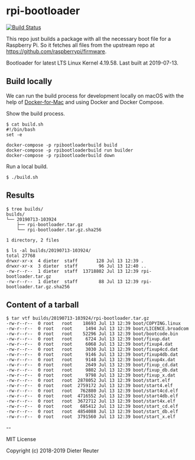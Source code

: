 # rpi-bootloader
[![Build Status](https://travis-ci.org/DieterReuter/rpi-bootloader.svg?branch=master)](https://travis-ci.org/DieterReuter/rpi-bootloader)

This repo just builds a package with all the necessary boot file for a Raspberry Pi. So it fetches all files from the upstream repo at https://github.com/raspberrypi/firmware.

Bootloader for latest LTS Linux Kernel 4.19.58. Last built at 2019-07-13.


## Build locally

We can run the build process for development locally on macOS with the help of [Docker-for-Mac](https://docs.docker.com/docker-for-mac/) and using Docker and Docker Compose.

Show the build process.
```
$ cat build.sh
#!/bin/bash
set -e

docker-compose -p rpibootloaderbuild build
docker-compose -p rpibootloaderbuild run builder
docker-compose -p rpibootloaderbuild down
```

Run a local build.
```
$ ./build.sh
```


## Results
```
$ tree builds/
builds/
└── 20190713-103924
    ├── rpi-bootloader.tar.gz
    └── rpi-bootloader.tar.gz.sha256

1 directory, 2 files

$ ls -al builds/20190713-103924/
total 27768
drwxr-xr-x  4 dieter  staff       128 Jul 13 12:39 .
drwxr-xr-x  3 dieter  staff        96 Jul 13 12:40 ..
-rw-r--r--  1 dieter  staff  13718802 Jul 13 12:39 rpi-bootloader.tar.gz
-rw-r--r--  1 dieter  staff        88 Jul 13 12:39 rpi-bootloader.tar.gz.sha256
```


## Content of a tarball
```
$ tar vtf builds/20190713-103924/rpi-bootloader.tar.gz
-rw-r--r--  0 root   root    18693 Jul 13 12:39 boot/COPYING.linux
-rw-r--r--  0 root   root     1494 Jul 13 12:39 boot/LICENCE.broadcom
-rw-r--r--  0 root   root    52296 Jul 13 12:39 boot/bootcode.bin
-rw-r--r--  0 root   root     6724 Jul 13 12:39 boot/fixup.dat
-rw-r--r--  0 root   root     6068 Jul 13 12:39 boot/fixup4.dat
-rw-r--r--  0 root   root     3030 Jul 13 12:39 boot/fixup4cd.dat
-rw-r--r--  0 root   root     9146 Jul 13 12:39 boot/fixup4db.dat
-rw-r--r--  0 root   root     9148 Jul 13 12:39 boot/fixup4x.dat
-rw-r--r--  0 root   root     2649 Jul 13 12:39 boot/fixup_cd.dat
-rw-r--r--  0 root   root     9802 Jul 13 12:39 boot/fixup_db.dat
-rw-r--r--  0 root   root     9798 Jul 13 12:39 boot/fixup_x.dat
-rw-r--r--  0 root   root  2878052 Jul 13 12:39 boot/start.elf
-rw-r--r--  0 root   root  2759172 Jul 13 12:39 boot/start4.elf
-rw-r--r--  0 root   root   762880 Jul 13 12:39 boot/start4cd.elf
-rw-r--r--  0 root   root  4716552 Jul 13 12:39 boot/start4db.elf
-rw-r--r--  0 root   root  3672712 Jul 13 12:39 boot/start4x.elf
-rw-r--r--  0 root   root   685412 Jul 13 12:39 boot/start_cd.elf
-rw-r--r--  0 root   root  4854088 Jul 13 12:39 boot/start_db.elf
-rw-r--r--  0 root   root  3791560 Jul 13 12:39 boot/start_x.elf
```

--

MIT License

Copyright (c) 2018-2019 Dieter Reuter
